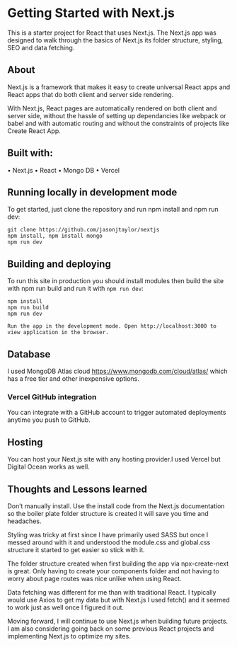 # Getting Started with Next.js

This is a starter project for React that uses Next.js. The Next.js app was designed to walk through the basics of Next.js its folder structure, styling, SEO and data fetching.

## About 

Next.js is a framework that makes it easy to create universal React apps and React apps that do both client and server side rendering.

With Next.js, React pages are automatically rendered on both client and server side, without the hassle of setting up dependancies like webpack or babel and with automatic routing and without the constraints of projects like Create React App. 

## Built with:

• Next.js
• React
• Mongo DB
• Vercel

## Running locally in development mode

To get started, just clone the repository and run npm install and npm run dev:

    git clone https://github.com/jasonjtaylor/nextjs
    npm install, npm install mongo
    npm run dev

## Building and deploying

To run this site in production you should install modules then build the site with npm run build and run it with `npm run dev`:

    npm install
    npm run build
    npm run dev
    
    Run the app in the development mode. Open http://localhost:3000 to view application in the browser.

## Database 

I used MongoDB Atlas cloud https://www.mongodb.com/cloud/atlas/ which has a free tier and other inexpensive options.

### Vercel GitHub integration

You can integrate with a GitHub account to trigger automated deployments anytime you push to GitHub. 

## Hosting

You can host your Next.js site with any hosting provider.I used Vercel but Digital Ocean works as well.


## Thoughts and Lessons learned

Don’t manually install. Use the install code from the Next.js documentation so the boiler plate folder structure is created it will save you time and headaches.

Styling was tricky at first since I have primarily used SASS but once I messed around with it and understood the module.css and global.css structure it started to get easier so stick with it.

The folder structure created when first building the app via npx-create-next is great. Only having to create your components folder and not having to worry about page routes was nice unlike when using React.

Data fetching was different for me than with traditional React. I typically would use Axios to get my data but with Next.js I used fetch() and it seemed to work just as well once I figured it out.

Moving forward, I will continue to use Next.js when building future projects. I am also considering going back on some previous React projects and implementing Next.js to optimize my sites.
